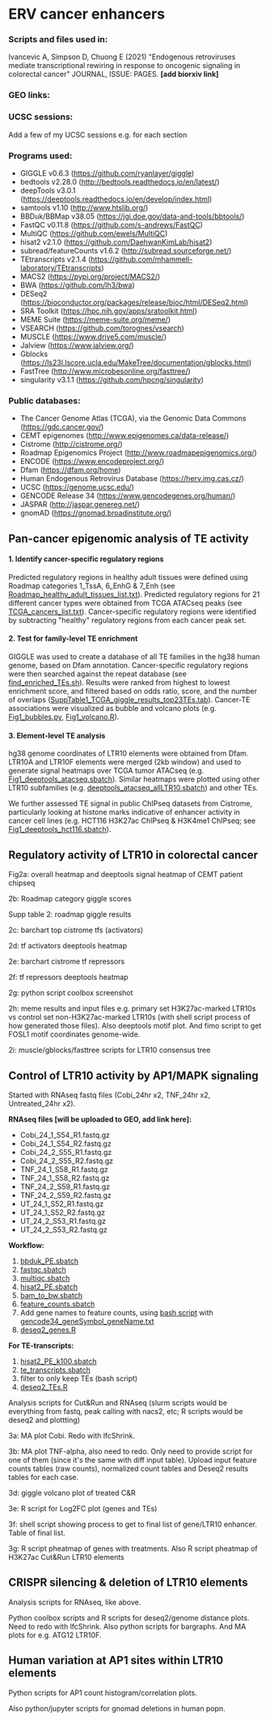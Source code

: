 # ERV cancer enhancers

### Scripts and files used in:

Ivancevic A, Simpson D, Chuong E (2021) "Endogenous retroviruses mediate transcriptional rewiring in response to oncogenic signaling in colorectal cancer" JOURNAL, ISSUE: PAGES. **[add biorxiv link]**

### GEO links:

### UCSC sessions:
Add a few of my UCSC sessions e.g. for each section

### Programs used:
- GIGGLE v0.6.3 (https://github.com/ryanlayer/giggle)
- bedtools v2.28.0 (http://bedtools.readthedocs.io/en/latest/)
- deepTools v3.0.1 (https://deeptools.readthedocs.io/en/develop/index.html)
- samtools v1.10 (http://www.htslib.org/)
- BBDuk/BBMap v38.05 (https://jgi.doe.gov/data-and-tools/bbtools/)
- FastQC v0.11.8 (https://github.com/s-andrews/FastQC)
- MultiQC (https://github.com/ewels/MultiQC)
- hisat2 v2.1.0 (https://github.com/DaehwanKimLab/hisat2)
- subread/featureCounts v1.6.2 (http://subread.sourceforge.net/)
- TEtranscripts v2.1.4 (https://github.com/mhammell-laboratory/TEtranscripts)
- MACS2 (https://pypi.org/project/MACS2/)
- BWA (https://github.com/lh3/bwa)
- DESeq2 (https://bioconductor.org/packages/release/bioc/html/DESeq2.html)
- SRA Toolkit (https://hpc.nih.gov/apps/sratoolkit.html)
- MEME Suite (https://meme-suite.org/meme/)
- VSEARCH (https://github.com/torognes/vsearch)
- MUSCLE (https://www.drive5.com/muscle/)
- Jalview (https://www.jalview.org/)
- Gblocks (https://ls23l.lscore.ucla.edu/MakeTree/documentation/gblocks.html)
- FastTree (http://www.microbesonline.org/fasttree/)
- singularity v3.1.1 (https://github.com/hpcng/singularity)

### Public databases:
- The Cancer Genome Atlas (TCGA), via the Genomic Data Commons (https://gdc.cancer.gov/)
- CEMT epigenomes (http://www.epigenomes.ca/data-release/)
- Cistrome (http://cistrome.org/)
- Roadmap Epigenomics Project (http://www.roadmapepigenomics.org/)
- ENCODE (https://www.encodeproject.org/)
- Dfam (https://dfam.org/home)
- Human Endogenous Retrovirus Database (https://herv.img.cas.cz/)
- UCSC (https://genome.ucsc.edu/)
- GENCODE Release 34 (https://www.gencodegenes.org/human/)
- JASPAR (http://jaspar.genereg.net/)
- gnomAD (https://gnomad.broadinstitute.org/)

## Pan-cancer epigenomic analysis of TE activity

#### 1. Identify cancer-specific regulatory regions

Predicted regulatory regions in healthy adult tissues were defined using Roadmap categories 1_TssA, 6_EnhG & 7_Enh (see [Roadmap_healthy_adult_tissues_list.txt](pancancer_epigenomic_analysis/Roadmap_healthy_adult_tissues_list.txt)). Predicted regulatory regions for 21 different cancer types were obtained from TCGA ATACseq peaks (see [TCGA_cancers_list.txt](pancancer_epigenomic_analysis/TCGA_cancers_list.txt)). Cancer-specific regulatory regions were identified by subtracting "healthy" regulatory regions from each cancer peak set.

#### 2. Test for family-level TE enrichment
GIGGLE was used to create a database of all TE families in the hg38 human genome, based on Dfam annotation. Cancer-specific regulatory regions were then searched against the repeat database (see [find_enriched_TEs.sh](pancancer_epigenomic_analysis/find_enriched_TEs.sh)). Results were ranked from highest to lowest enrichment score, and filtered based on odds ratio, score, and the number of overlaps ([SuppTable1_TCGA_giggle_results_top23TEs.tab](pancancer_epigenomic_analysis/SuppTable1_TCGA_giggle_results_top23TEs.tab)). Cancer-TE associations were visualized as bubble and volcano plots (e.g. [Fig1_bubbles.py](pancancer_epigenomic_analysis/Fig1_bubbles.py), [Fig1_volcano.R](pancancer_epigenomic_analysis/Fig1_volcano.R)). 

#### 3. Element-level TE analysis

hg38 genome coordinates of LTR10 elements were obtained from Dfam. LTR10A and LTR10F elements were merged (2kb window) and used to generate signal heatmaps over TCGA tumor ATACseq (e.g. [Fig1_deeptools_atacseq.sbatch](pancancer_epigenomic_analysis/Fig1_deeptools_atacseq.sbatch)). Similar heatmaps were plotted using other LTR10 subfamilies (e.g. [deeptools_atacseq_allLTR10.sbatch](pancancer_epigenomic_analysis/deeptools_atacseq_allLTR10.sbatch)) and other TEs. 

We further assessed TE signal in public ChIPseq datasets from Cistrome, particularly looking at histone marks indicative of enhancer activity in cancer cell lines (e.g. HCT116 H3K27ac ChIPseq & H3K4me1 ChIPseq; see [Fig1_deeptools_hct116.sbatch](pancancer_epigenomic_analysis/Fig1_deeptools_hct116.sbatch)). 

## Regulatory activity of LTR10 in colorectal cancer

Fig2a: overall heatmap and deeptools signal heatmap of CEMT patient chipseq

2b: Roadmap category giggle scores

Supp table 2: roadmap giggle results

2c: barchart top cistrome tfs (activators)

2d: tf activators deeptools heatmap

2e: barchart cistrome tf repressors 

2f: tf repressors deeptools heatmap

2g: python script coolbox screenshot

2h: meme results and input files e.g. primary set H3K27ac-marked LTR10s vs control set non-H3K27ac-marked LTR10s (with shell script process of how generated those files). Also deeptools motif plot. And fimo script to get FOSL1 motif coordinates genome-wide. 

2i: muscle/gblocks/fasttree scripts for LTR10 consensus tree

## Control of LTR10 activity by AP1/MAPK signaling

Started with RNAseq fastq files (Cobi_24hr x2, TNF_24hr x2, Untreated_24hr x2). 

**RNAseq files [will be uploaded to GEO, add link here]:** 
- Cobi_24_1_S54_R1.fastq.gz
- Cobi_24_1_S54_R2.fastq.gz
- Cobi_24_2_S55_R1.fastq.gz
- Cobi_24_2_S55_R2.fastq.gz
- TNF_24_1_S58_R1.fastq.gz
- TNF_24_1_S58_R2.fastq.gz
- TNF_24_2_S59_R1.fastq.gz
- TNF_24_2_S59_R2.fastq.gz
- UT_24_1_S52_R1.fastq.gz 
- UT_24_1_S52_R2.fastq.gz
- UT_24_2_S53_R1.fastq.gz
- UT_24_2_S53_R2.fastq.gz

**Workflow:**
1) [bbduk_PE.sbatch](rnaseq/bbduk_PE.sbatch)
2) [fastqc.sbatch](rnaseq/fastqc.sbatch)
3) [multiqc.sbatch](rnaseq/multiqc.sbatch) 
4) [hisat2_PE.sbatch](rnaseq/hisat2_PE.sbatch)
5) [bam_to_bw.sbatch](rnaseq/bam_to_bw.sbatch)
6) [feature_counts.sbatch](rnaseq/feature_counts.sbatch)
7) Add gene names to feature counts, using [bash script]() with [gencode34_geneSymbol_geneName.txt](rnaseq/gencode34_geneSymbol_geneName.txt)
8) [deseq2_genes.R](rnaseq/deseq2_genes.R)

**For TE-transcripts:**
1) [hisat2_PE_k100.sbatch](rnaseq/hisat2_PE_k100.sbatch)
2) [te_transcripts.sbatch](rnaseq/te_transcripts.sbatch)
3) filter to only keep TEs (bash script)
4) [deseq2_TEs.R](rnaseq/deseq2_TEs.R)

Analysis scripts for Cut&Run and RNAseq (slurm scripts would be everything from fastq, peak calling with nacs2, etc; R scripts would be deseq2 and plottting)

3a: MA plot Cobi. Redo with lfcShrink. 

3b: MA plot TNF-alpha, also need to redo. Only need to provide script for one of them (since it's the same with diff input table). Upload input feature counts tables (raw counts), normalized count tables and Deseq2 results tables for each case. 

3d: giggle volcano plot of treated C&R 

3e: R script for Log2FC plot (genes and TEs)

3f: shell script showing process to get to final list of gene/LTR10 enhancer. Table of final list.

3g: R script pheatmap of genes with treatments. Also R script pheatmap of H3K27ac Cut&Run LTR10 elements

## CRISPR silencing & deletion of LTR10 elements

Analysis scripts for RNAseq, like above. 

Python coolbox scripts and R scripts for deseq2/genome distance plots. Need to redo with lfcShrink. Also python scripts for bargraphs. And MA plots for e.g. ATG12 LTR10F. 

## Human variation at AP1 sites within LTR10 elements

Python scripts for AP1 count histogram/correlation plots. 

Also python/jupyter scripts for gnomad deletions in human popn. 
